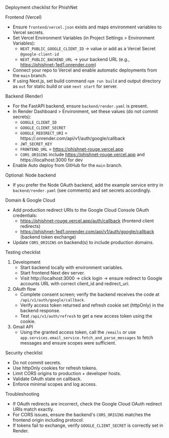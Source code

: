 Deployment checklist for PhishNet

Frontend (Vercel)
- Ensure `frontend/vercel.json` exists and maps environment variables to Vercel secrets.
- Set Vercel Environment Variables (in Project Settings > Environment Variables):
  - `NEXT_PUBLIC_GOOGLE_CLIENT_ID` -> value or add as a Vercel Secret `@google-client-id`
  - `NEXT_PUBLIC_BACKEND_URL` -> your backend URL (e.g., https://phishnet-1ed1.onrender.com)
- Connect your repo to Vercel and enable automatic deployments from the `main` branch.
- If using Next.js, set build command `npm run build` and output directory as `out` for static build or use `next start` for server.

Backend (Render)
- For the FastAPI backend, ensure `backend/render.yaml` is present.
- In Render Dashboard > Environment, set these values (do not commit secrets):
  - `GOOGLE_CLIENT_ID`
  - `GOOGLE_CLIENT_SECRET`
  - `GOOGLE_REDIRECT_URI` = https://<your-backend>.onrender.com/api/v1/auth/google/callback
  - `JWT_SECRET_KEY`
  - `FRONTEND_URL` = https://phishnet-rouge.vercel.app
  - `CORS_ORIGINS` include https://phishnet-rouge.vercel.app and https://localhost:3000 for dev
- Enable Auto deploy from GitHub for the `main` branch.

Optional: Node backend
- If you prefer the Node OAuth backend, add the example service entry in `backend/render.yaml` (see comments) and set secrets accordingly.

Domain & Google Cloud
- Add production redirect URIs to the Google Cloud Console OAuth credentials:
  - https://phishnet-rouge.vercel.app/auth/callback (frontend client redirects)
  - https://phishnet-1ed1.onrender.com/api/v1/auth/google/callback (backend token exchange)
- Update `CORS_ORIGINS` on backend(s) to include production domains.

Testing checklist
1. Development
   - Start backend locally with environment variables.
   - Start frontend Next dev server.
   - Visit http://localhost:3000 -> click login -> ensure redirect to Google accounts URL with correct client_id and redirect_uri.
2. OAuth flow
   - Complete consent screen; verify the backend receives the code at `/api/v1/auth/google/callback`.
   - Verify access token returned and refresh cookie set (httpOnly) in the backend response.
   - Test `/api/v1/auth/refresh` to get a new access token using the cookie.
3. Gmail API
   - Using the granted access token, call the `/emails` or use `app.services.email_service.fetch_and_parse_messages` to fetch messages and ensure scopes were sufficient.

Security checklist
- Do not commit secrets.
- Use httpOnly cookies for refresh tokens.
- Limit CORS origins to production + developer hosts.
- Validate OAuth state on callback.
- Enforce minimal scopes and log access.

Troubleshooting
- If OAuth redirects are incorrect, check the Google Cloud OAuth redirect URIs match exactly.
- For CORS issues, ensure the backend's `CORS_ORIGINS` matches the frontend origin including protocol.
- If tokens fail to exchange, verify `GOOGLE_CLIENT_SECRET` is correctly set in Render.
